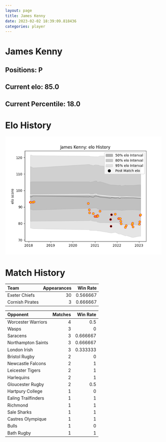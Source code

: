 ```yaml
---  
layout: page  
title: James Kenny  
date: 2023-02-02 18:39:09.818436  
categories: player  
---
```

# James Kenny

## Positions: P

## Current elo: 85.0

## Current Percentile: 18.0

# Elo History


![elo history](history_JamesKenny.png)
# Match History


| Team            |   Appearances |   Win Rate |
|:----------------|--------------:|-----------:|
| Exeter Chiefs   |            30 |   0.566667 |
| Cornish Pirates |             3 |   0.666667 |

| Opponent            |   Matches |   Win Rate |
|:--------------------|----------:|-----------:|
| Worcester Warriors  |         4 |   0.5      |
| Wasps               |         3 |   0        |
| Saracens            |         3 |   0.666667 |
| Northampton Saints  |         3 |   0.666667 |
| London Irish        |         3 |   0.333333 |
| Bristol Rugby       |         2 |   0        |
| Newcastle Falcons   |         2 |   1        |
| Leicester Tigers    |         2 |   1        |
| Harlequins          |         2 |   1        |
| Gloucester Rugby    |         2 |   0.5      |
| Hartpury College    |         1 |   0        |
| Ealing Trailfinders |         1 |   1        |
| Richmond            |         1 |   1        |
| Sale Sharks         |         1 |   1        |
| Castres Olympique   |         1 |   1        |
| Bulls               |         1 |   0        |
| Bath Rugby          |         1 |   1        |